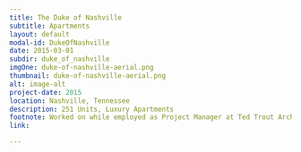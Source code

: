 ```yaml
---
title: The Duke of Nashville
subtitle: Apartments
layout: default
modal-id: DukeOfNashville
date: 2015-03-01
subdir: duke_of_nashville
imgOne: duke-of-nashville-aerial.png
thumbnail: duke-of-nashville-aerial.png
alt: image-alt
project-date: 2015
location: Nashville, Tennessee
description: 251 Units, Luxury Apartments
footnote: Worked on while employed as Project Manager at Ted Trout Architects and Associates, LTD.
link:

---
```

